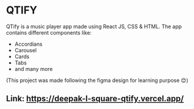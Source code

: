 # QTIFY
QTify is a music player app made using React JS, CSS & HTML.
The app contains different components like:
  - Accordians
  - Carousel
  - Cards
  - Tabs
  - and many more

(This project was made following the figma design for learning purpose 😊)

## Link: https://deepak-l-square-qtify.vercel.app/

